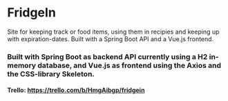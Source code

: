 # FridgeIn
Site for keeping track or food items, using them in recipies and keeping up with expiration-dates. Built with a Spring Boot API and a Vue.js frontend. 
### Built with Spring Boot as backend API currently using a H2 in-memory database, and Vue.js as frontend using the Axios and the CSS-library Skeleton.

#### Trello: https://trello.com/b/HmgAibgp/fridgein
